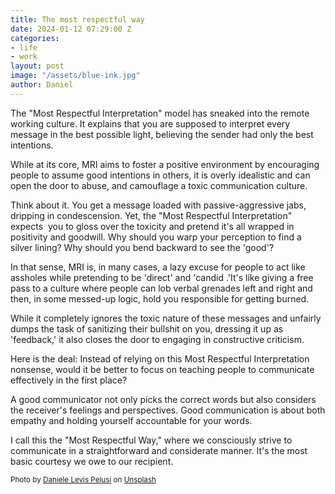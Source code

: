 ```yaml
---
title: The most respectful way
date: 2024-01-12 07:29:00 Z
categories:
- life
- work
layout: post
image: "/assets/blue-ink.jpg"
author: Daniel
---
```


The "Most Respectful Interpretation" model has sneaked into the remote working culture. It explains that you are supposed to interpret every message in the best possible light, believing the sender had only the best intentions.  
  
While at its core, MRI aims to foster a positive environment by encouraging people to assume good intentions in others, it is overly idealistic and can open the door to abuse, and camouflage a toxic communication culture.

Think about it. You get a message loaded with passive-aggressive jabs, dripping in condescension. Yet, the "Most Respectful Interpretation" expects  you to gloss over the toxicity and pretend it's all wrapped in positivity and goodwill. Why should you warp your perception to find a silver lining? Why should you bend backward to see the 'good'?

In that sense, MRI is, in many cases, a lazy excuse for people to act like assholes while pretending to be 'direct' and 'candid .'It's like giving a free pass to a culture where people can lob verbal grenades left and right and then, in some messed-up logic, hold you responsible for getting burned.

While it completely ignores the toxic nature of these messages and unfairly dumps the task of sanitizing their bullshit on you, dressing it up as 'feedback,' it also closes the door to engaging in constructive criticism.

Here is the deal: Instead of relying on this Most Respectful Interpretation nonsense, would it be better to focus on teaching people to communicate effectively in the first place?

A good communicator not only picks the correct words but also considers the receiver's feelings and perspectives. Good communication is about both empathy and holding yourself accountable for your words.

I call this the "Most Respectful Way," where we consciously strive to communicate in a straightforward and considerate manner. It's the most basic courtesy we owe to our recipient.

<sup>Photo by <a href="https://unsplash.com/@yogidan2012?utm_content=creditCopyText&utm_medium=referral&utm_source=unsplash">Daniele Levis Pelusi</a> on <a href="https://unsplash.com/photos/purple-and-white-abstract-painting-T20GYI9lkrs?utm_content=creditCopyText&utm_medium=referral&utm_source=unsplash">Unsplash</a>
</sup>  
